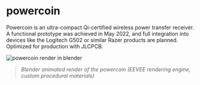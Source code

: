 # powercoin

Powercoin is an ultra-compact Qi-certified wireless power transfer receiver. A functional prototype was achieved in May 2022, and full integration into devices like the Logitech G502 or similar Razer products are planned. Optimized for production with JLCPCB.

![powercoin render in blender](https://github.com/Hello9999901/powercoin/assets/61983584/b4836776-10d0-4d53-8e0c-9a8d7ce96dc8)
> _Blender animated render of the powercoin (EEVEE rendering engine, custom procedural materials)_
